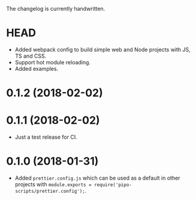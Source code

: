 The changelog is currently handwritten.

# HEAD

- Added webpack config to build simple web and Node projects with JS, TS and CSS.
- Support hot module reloading.
- Added examples.

# 0.1.2 (2018-02-02)
# 0.1.1 (2018-02-02)

- Just a test release for CI.

# 0.1.0 (2018-01-31)

- Added `prettier.config.js` which can be used as a default in other projects with `module.exports = require('pipo-scripts/prettier.config');`.